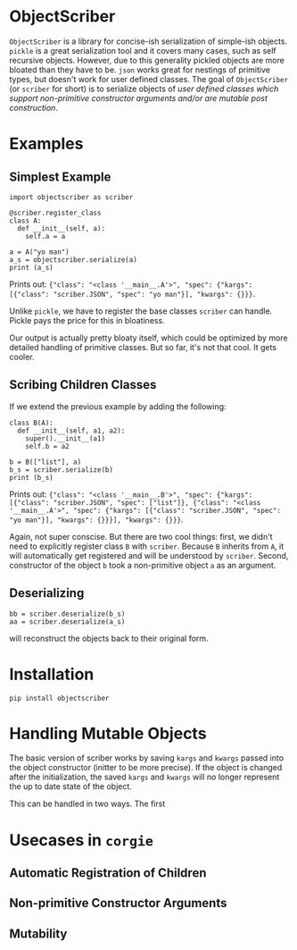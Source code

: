 # ObjectScriber
`ObjectScriber` is a library for concise-ish serialization of simple-ish objects. 
`pickle` is a great serialization tool and it covers many cases, such as self recursive objects. 
However, due to this generality pickled objects are more bloated than they have to be.
`json` works great for nestings of primitive types, but doesn't work for user defined classes.
The goal of `ObjectScriber` (or `scriber` for short) is to serialize objects of 
*user defined classes which support non-primitive constructor arguments and/or are mutable post construction*.

# Examples
## Simplest Example
```
import objectscriber as scriber

@scriber.register_class
class A:
  def __init__(self, a):
    self.a = a
    
a = A("yo man") 
a_s = objectscriber.serialize(a) 
print (a_s)
```

Prints out: `{"class": "<class '__main__.A'>", "spec": {"kargs": [{"class": "scriber.JSON", "spec": "yo man"}], "kwargs": {}}}`. 

Unlike `pickle`, we have to register the base classes `scriber` can handle. Pickle pays the price for this in bloatiness.

Our output is actually pretty bloaty itself, which could be optimized by more detailed handling of primitive classes. 
But so far, it's not that cool. It gets cooler.

## Scribing Children Classes
If we extend the previous example by adding the following:
```
class B(A): 
  def __init__(self, a1, a2):
    super().__init__(a1)
    self.b = a2
    
b = B(["list"], a)
b_s = scriber.serialize(b) 
print (b_s)
```

Prints out: `{"class": "<class '__main__.B'>", "spec": {"kargs": [{"class": "scriber.JSON", "spec": ["list"]}, {"class": "<class '__main__.A'>", "spec": {"kargs": [{"class": "scriber.JSON", "spec": "yo man"}], "kwargs": {}}}], "kwargs": {}}}`.

Again, not super conscise. But there are two cool things: first, we didn't need to explicitly register class `B` 
with `scriber`. Because `B` inherits from `A`, it will automatically get registered and will be understood by
`scriber`. Second, constructor of the object `b` took a non-primitive object `a` as an argument. 

## Deserializing 
```
bb = scriber.deserialize(b_s) 
aa = scriber.deserialize(a_s) 
```

will reconstruct the objects back to their original form.

# Installation
`pip install objectscriber`

# Handling Mutable Objects
The basic version of scriber works by saving `kargs` and `kwargs` passed into the object constructor (initter to be more precise). 
If the object is changed after the initialization, the saved `kargs` and `kwargs` will no longer represent the up to date state
of the object. 

This can be handled in two ways. The first

# Usecases in `corgie`

## Automatic Registration of Children
## Non-primitive Constructor Arguments
## Mutability
